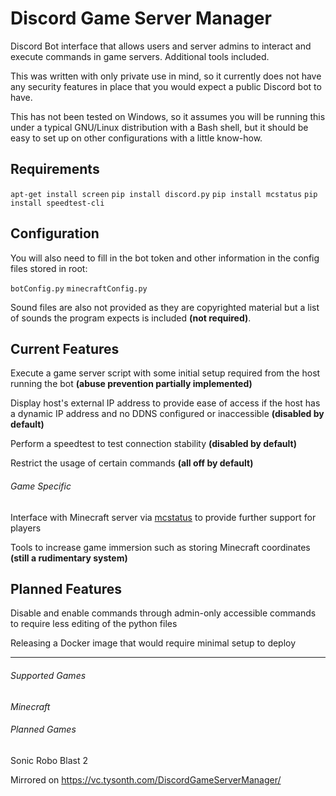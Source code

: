 # Discord Game Server Manager
Discord Bot interface that allows users and server admins to interact and execute commands in game servers. Additional tools included.

This was written with only private use in mind, so it currently does not have any security features in place that you would expect a public Discord bot to have.

This has not been tested on Windows, so it assumes you will be running this under a typical GNU/Linux distribution with a Bash shell, but it should be easy to set up on other configurations with a little know-how.

## Requirements

`apt-get install screen`
`pip install discord.py`
`pip install mcstatus`
`pip install speedtest-cli` 

## Configuration

You will also need to fill in the bot token and other information in the config files stored in root:

`botConfig.py`
`minecraftConfig.py`

Sound files are also not provided as they are copyrighted material but a list of sounds the program expects is included **(not required)**.

## Current Features

Execute a game server script with some initial setup required from the host running the bot **(abuse prevention partially implemented)**

Display host's external IP address to provide ease of access if the host has a dynamic IP address and no DDNS configured or inaccessible **(disabled by default)**

Perform a speedtest to test connection stability **(disabled by default)**

Restrict the usage of certain commands **(all off by default)**

###### Game Specific

Interface with Minecraft server via [mcstatus](https://github.com/Dinnerbone/mcstatus) to provide further support for players

Tools to increase game immersion such as storing Minecraft coordinates **(still a rudimentary system)**

## Planned Features

Disable and enable commands through admin-only accessible commands to require less editing of the python files

Releasing a Docker image that would require minimal setup to deploy

___

###### Supported Games
*Minecraft*

###### Planned Games

Sonic Robo Blast 2

Mirrored on https://vc.tysonth.com/DiscordGameServerManager/
